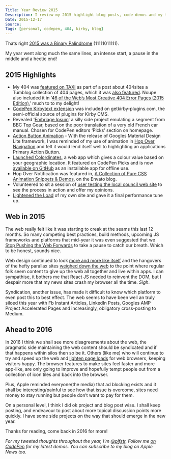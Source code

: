 ```yaml
---
Title: Year Review 2015
Description: I review my 2015 highlight blog posts, code demos and my thoughts on the last 12 months of the web
Date: 2015-12-17
Source: 
Tags: [personal, codepen, 404, kirby, blog]
---
```

Thats right [2015 was a Binary Palindrome](http://mentalfloss.com/uk/language/26800/2015-the-last-binary-palindrome-year-we-ll-have-until-2047) (11111011111).

My year went along much the same lines, an intense start, a pause in the middle and a hectic end!

## 2015 Highlights

*	My 404 was [featured on TAXI](http://designtaxi.com/news/371534/A-Tumblr-Blog-Featuring-Creative-404-Webpages/) as part of a post about 404sites a Tumblog collection of 404 pages, which it was [also featured](http://404sites.tumblr.com/post/107320760651/paul-foster-paulfosterdesign-co-uk-404notfound). Noupe also included it in ‘[46 of the Web’s Most Creative 404 Error Pages (2015 Edition)](http://www.noupe.com/design/46-of-the-webs-most-creative-404-error-pages-2015-edition-88506.html),’ much to to my delight!
*	[CodePen Kirbytext extension](/blog/kirbytag-codepen/) was included on getkirby-plugins.com, the semi-official source of plugins for Kirby CMS.
*	Revealed ‘[Embriage Ipsum](/blog/embriage-ipsum/)’ a silly side project emulating a segment from BBC Top Gear, based on the poor translation of a very old French car manual. Chosen for CodePen editors ‘Picks’ section on homepage.
*	[Action Button Animation](/blog/action-button-intro/) - With the release of Googles Material Design Lite framework, I was reminded of my use of animation in [Hop Over Navigation](/blog/hop-over-navigation/) and felt it would lend itself well to highlighting an applications Primary Action Button.
*	[Launched Colordinates](/blog/colordinates/), a web app which gives a colour value based on your geographic location. It featured on CodePen Picks and is now [available on GitHub](https://plfstr.github.io/colordinates/) as an installable app for offline use.
*	Hop Over Notification was featured in, [A Collection of Pure CSS Animation Snippets & Demos](http://marketblog.envato.com/inspirations/pure-css-animation-snippets/), on the Envato blog.
*	Volunteered to sit a session of [user testing the local council web site](/blog/council-website-testing/) to see the process in action and offer my opinions.
*	[Lightened the Load](/blog/lightening-the-load/) of my own site and gave it a final performance tune up.

## Web in 2015

The web really felt like it was starting to creak at the seams this last 12 months. So many competing best practices, build methods, upcoming JS frameworks and platforms that mid-year it was even suggested that we [Stop Pushing the Web Forwards](http://www.quirksmode.org/blog/archives/2015/07/stop_pushing_th.html) to take a pause to catch our breath. Which to be honest, sounds nice. 

Web design continued to look [more and more like itself](http://www.webdesignerdepot.com/2015/10/every-website-looks-the-same-and-thats-ok/) and the hangovers of the hefty parallax sites [weighed down the web](http://www.sitepoint.com/2mb-web-pages-whos-blame/) to the point where regular folk seem content to give up the web all together and live within apps. I can sympathise, it bothers me that React JS needed to reinvent the DOM, but I despair more that my news sites crash my browser all the time. _Sigh_. 

Syndication, another issue, has made it difficult to know which platform to even post this to best effect. The web seems to have been well an truly siloed this year with Fb Instant Articles, LinkedIn Posts, Googles AMP Project Accelerated Pages and increasingly, obligatory cross-posting to Medium.

## Ahead to 2016 

In 2016 I think we shall see more disagreements about the web, the pragmatic side maintaining the web content should be syndicated and if that happens within silos then so be it. Others (like me) who will continue to try and speed up the web and [lighten page loads](/blog/lightening-the-load/) for web browsers, keeping visitors happy. The browser features to make sites feel faster and more app-like, are only going to improve and hopefully tempt people out from a collection of icon tiles and back into the browser.

Plus, Apple reminded everyone(the media) that ad blocking exists and it shall be interesting/painful to see how that issue is overcome, sites need money to stay running but people don’t want to pay for them.

On a personal level, I think I did ok project and blog post wise. I shall keep posting, and endeavour to post about more topical discussion points more quickly. I have some side projects on the way that should emerge in the new year.

Thanks for reading, come back in 2016 for more!

_For my tweeted thoughts throughout the year, I'm [@plfstr](https://twitter.com/plfstr). Follow me [on CodePen](http://codepen.io/plfstr/) for my latest demos. You can subscribe to my blog on Apple News too._